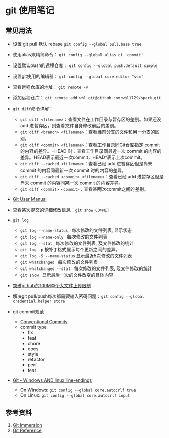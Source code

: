 # git 使用笔记

## 常见用法

- 设置 git pull 默认 rebase
`git config --global pull.base true`

- 使用alias来精简命令：
`git config --global alias.ci 'commit'`

- 设置默认push的远程仓库：
`git config --global push.default simple`

- 设置git使用的编辑器：
`git config --global core.editor "vim"`

- 查看远程仓库的地址：
`git remote -v`

- 添加远程仓库：
`git remote add whl git@github.com:whl1729/spark.git`

- `git diff`命令详解：
  - `git diff <filename>`：查看文件在工作目录与暂存区的差别。如果还没 add 进暂存区，则查看文件自身修改前后的差别。
  - `git diff <branch> <filename>`：查看当前分支的文件和另一分支的区别。
  - `git diff <commit> <filename>`：查看工作目录同Git仓库指定 commit 的内容的差异。<commit>=HEAD 时：查看工作目录同最近一次 commit 的内容的差异。HEAD表示最近一次commit，HEAD^表示上次commit。
  - `git diff --cached <filename>`：查看已经 add 进暂存区但是尚未 commit 的内容同最新一次 commit 时的内容的差异。 
  - `git diff --cached <commit> <filename>`：查看已经 add 进暂存区但是尚未 commit 的内容同某一次 commit 的内容差异。
  - `git diff <commit> <commit>`：查看某两次commit之间的差别。

- [Git User Manual](https://mirrors.edge.kernel.org/pub/software/scm/git/docs/user-manual.html)

- 查看某次提交的详细修改信息：`git show COMMIT`

- `git log`
  - `git log --name-status ` 每次修改的文件列表, 显示状态
  - `git log --name-only ` 每次修改的文件列表
  - `git log --stat ` 每次修改的文件列表, 及文件修改的统计
  - `git log -p`	按补丁格式显示每个更新之间的差异。
  - `git log -5 --name-status` 显示最近5次修改的文件列表
  - `git whatchanged ` 每次修改的文件列表
  - `git whatchanged --stat ` 每次修改的文件列表, 及文件修改的统计
  - `git show ` 显示最后一次的文件改变的具体内容

- [突破github的100M单个大文件上传限制](https://blog.csdn.net/Tyro_java/article/details/53440666)

- 解决git pull/push每次都需要输入密码问题：`git config --global credential.helper store`

- git commit规范
  - [Conventional Commits](https://www.conventionalcommits.org/en/v--0/)
  - commit type
    - fix
    - feat
    - chore
    - docs
    - style
    - refactor
    - perf
    - test

- [Git - Windows AND linux line-endings](https://stackoverflow.com/questions/34610705/git-windows-and-linux-line-endings)
  - On Windows: `git config --global core.autocrlf true`
  - On Linux: `git config --global core.autocrlf input`

## 参考资料

1. [Git Immersion](https://gitimmersion.com/index.html)
2. [Git Reference](http://git.github.io/git-reference/)
